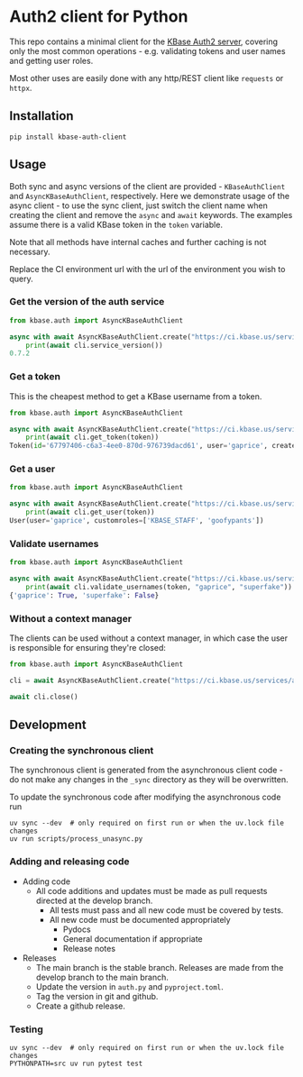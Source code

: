 # Auth2 client for Python

This repo contains a minimal client for the [KBase Auth2 server](https://github.com/kbase/auth2),
covering only the most common operations - e.g. validating tokens and user names
and getting user roles.

Most other uses are easily done with any http/REST client like `requests` or `httpx`.

## Installation

```
pip install kbase-auth-client
```

## Usage

Both sync and async versions of the client are provided - `KBaseAuthClient`
and `AsyncKBaseAuthClient`, respectively. Here we demonstrate usage of the async client -
to use the sync client, just switch the client name when creating the client and remove the
`async` and `await` keywords. The examples assume there is a valid KBase token in the
`token` variable.

Note that all methods have internal caches and further caching is not necessary.

Replace the CI environment url with the url of the environment you wish to query.

### Get the version of the auth service

```python
from kbase.auth import AsyncKBaseAuthClient

async with await AsyncKBaseAuthClient.create("https://ci.kbase.us/services/auth") as cli:
    print(await cli.service_version())
0.7.2
```

### Get a token

This is the cheapest method to get a KBase username from a token.

```python
from kbase.auth import AsyncKBaseAuthClient

async with await AsyncKBaseAuthClient.create("https://ci.kbase.us/services/auth") as cli:
    print(await cli.get_token(token))
Token(id='67797406-c6a3-4ee0-870d-976739dacd61', user='gaprice', created=1755561300704, expires=1763337300704, cachefor=300000)
```

### Get a user

```python
from kbase.auth import AsyncKBaseAuthClient

async with await AsyncKBaseAuthClient.create("https://ci.kbase.us/services/auth") as cli:
    print(await cli.get_user(token))
User(user='gaprice', customroles=['KBASE_STAFF', 'goofypants'])
```

### Validate usernames

```python
from kbase.auth import AsyncKBaseAuthClient

async with await AsyncKBaseAuthClient.create("https://ci.kbase.us/services/auth") as cli:
    print(await cli.validate_usernames(token, "gaprice", "superfake"))
{'gaprice': True, 'superfake': False}
```

### Without a context manager

The clients can be used without a context manager, in which case the user is responsible for
ensuring they're closed:

```python
from kbase.auth import AsyncKBaseAuthClient

cli = await AsyncKBaseAuthClient.create("https://ci.kbase.us/services/auth")

await cli.close()
```

## Development

### Creating the synchronous client

The synchronous client is generated from the asynchronous client code - do not make any changes in
the `_sync` directory as they will be overwritten.

To update the synchronous code after modifying the asynchronous code run

```
uv sync --dev  # only required on first run or when the uv.lock file changes
uv run scripts/process_unasync.py
```

### Adding and releasing code

* Adding code
  * All code additions and updates must be made as pull requests directed at the develop branch.
    * All tests must pass and all new code must be covered by tests.
    * All new code must be documented appropriately
      * Pydocs
      * General documentation if appropriate
      * Release notes
* Releases
  * The main branch is the stable branch. Releases are made from the develop branch to the main
    branch.
  * Update the version in `auth.py` and `pyproject.toml`.
  * Tag the version in git and github.
  * Create a github release.

### Testing

```
uv sync --dev  # only required on first run or when the uv.lock file changes
PYTHONPATH=src uv run pytest test
```

